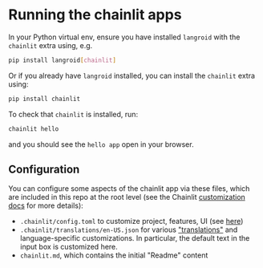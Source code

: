 # Running the chainlit apps

In your Python virtual env, ensure you have 
installed `langroid` with the `chainlit` extra using, e.g.

```bash
pip install langroid[chainlit]
```

Or if you already have `langroid` installed, you can install the `chainlit` extra using:

```bash
pip install chainlit
```

To check that `chainlit` is installed, run:

```bash
chainlit hello
```

and you should see the `hello app` open in your browser.

## Configuration

You can configure some aspects of the chainlit app via these files,
which are included in this repo at the root level (see
the Chainlit [customization docs](https://docs.chainlit.io/customisation/overview) for more details):
- `.chainlit/config.toml` to customize project, features, UI (see [here](https://docs.chainlit.io/backend/config/overview))
- `.chainlit/translations/en-US.json` for various ["translations"](https://docs.chainlit.io/customisation/translation) and language-specific
   customizations. In particular, the default text in the input box is customized here.
- `chainlit.md`, which contains the initial "Readme" content

